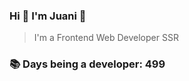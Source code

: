 ### Hi 👋 I&#39;m Juani 🦁

> I&#39;m a Frontend Web Developer SSR

### 📚 Days being a developer: 499
